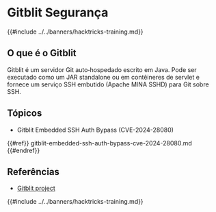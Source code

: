# Gitblit Segurança

{{#include ../../banners/hacktricks-training.md}}

## O que é o Gitblit

Gitblit é um servidor Git auto‑hospedado escrito em Java. Pode ser executado como um JAR standalone ou em contêineres de servlet e fornece um serviço SSH embutido (Apache MINA SSHD) para Git sobre SSH.

## Tópicos

- Gitblit Embedded SSH Auth Bypass (CVE-2024-28080)

{{#ref}}
gitblit-embedded-ssh-auth-bypass-cve-2024-28080.md
{{#endref}}

## Referências

- [Gitblit project](https://gitblit.com/)

{{#include ../../banners/hacktricks-training.md}}
